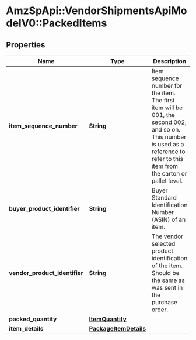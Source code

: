 # AmzSpApi::VendorShipmentsApiModelV0::PackedItems

## Properties
Name | Type | Description | Notes
------------ | ------------- | ------------- | -------------
**item_sequence_number** | **String** | Item sequence number for the item. The first item will be 001, the second 002, and so on. This number is used as a reference to refer to this item from the carton or pallet level. | [optional] 
**buyer_product_identifier** | **String** | Buyer Standard Identification Number (ASIN) of an item. | [optional] 
**vendor_product_identifier** | **String** | The vendor selected product identification of the item. Should be the same as was sent in the purchase order. | [optional] 
**packed_quantity** | [**ItemQuantity**](ItemQuantity.md) |  | [optional] 
**item_details** | [**PackageItemDetails**](PackageItemDetails.md) |  | [optional] 

